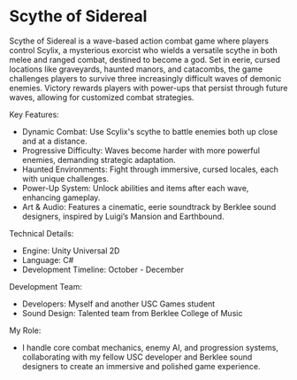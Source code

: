 # Scythe of Sidereal

Scythe of Sidereal is a wave-based action combat game where players control Scylix, a mysterious exorcist who wields a versatile scythe in both melee and ranged combat, destined to become a god. Set in eerie, cursed locations like graveyards, haunted manors, and catacombs, the game challenges players to survive three increasingly difficult waves of demonic enemies. Victory rewards players with power-ups that persist through future waves, allowing for customized combat strategies.

Key Features:
- Dynamic Combat: Use Scylix's scythe to battle enemies both up close and at a distance.
- Progressive Difficulty: Waves become harder with more powerful enemies, demanding strategic adaptation.
- Haunted Environments: Fight through immersive, cursed locales, each with unique challenges.
- Power-Up System: Unlock abilities and items after each wave, enhancing gameplay.
- Art & Audio: Features a cinematic, eerie soundtrack by Berklee sound designers, inspired by Luigi’s Mansion and Earthbound.

Technical Details:
- Engine: Unity Universal 2D
- Language: C#
- Development Timeline: October - December

Development Team:
- Developers: Myself and another USC Games student
- Sound Design: Talented team from Berklee College of Music

My Role:
- I handle core combat mechanics, enemy AI, and progression systems, collaborating with my fellow USC developer and Berklee sound designers to create an immersive and polished game experience.
